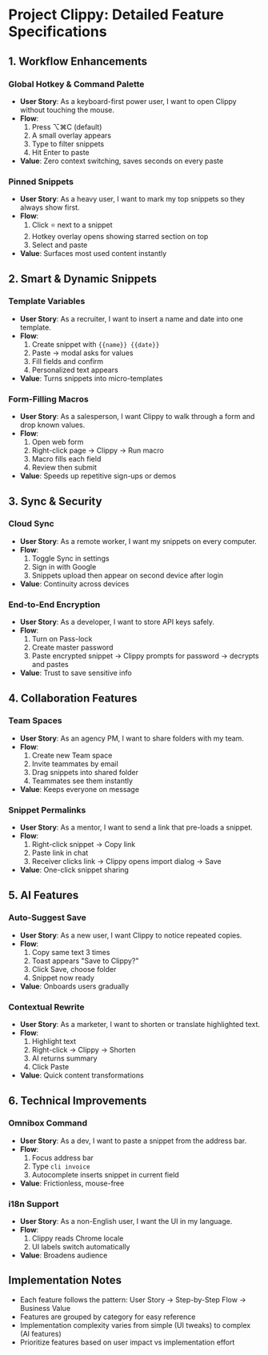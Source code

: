 # Project Clippy: Detailed Feature Specifications

## 1. Workflow Enhancements

### Global Hotkey & Command Palette
- **User Story**: As a keyboard-first power user, I want to open Clippy without touching the mouse.
- **Flow**:
  1. Press ⌥⌘C (default)
  2. A small overlay appears
  3. Type to filter snippets
  4. Hit Enter to paste
- **Value**: Zero context switching, saves seconds on every paste

### Pinned Snippets
- **User Story**: As a heavy user, I want to mark my top snippets so they always show first.
- **Flow**:
  1. Click ⭐ next to a snippet
  2. Hotkey overlay opens showing starred section on top
  3. Select and paste
- **Value**: Surfaces most used content instantly

## 2. Smart & Dynamic Snippets

### Template Variables
- **User Story**: As a recruiter, I want to insert a name and date into one template.
- **Flow**:
  1. Create snippet with `{{name}} {{date}}`
  2. Paste → modal asks for values
  3. Fill fields and confirm
  4. Personalized text appears
- **Value**: Turns snippets into micro-templates

### Form-Filling Macros
- **User Story**: As a salesperson, I want Clippy to walk through a form and drop known values.
- **Flow**:
  1. Open web form
  2. Right-click page → Clippy → Run macro
  3. Macro fills each field
  4. Review then submit
- **Value**: Speeds up repetitive sign-ups or demos

## 3. Sync & Security

### Cloud Sync
- **User Story**: As a remote worker, I want my snippets on every computer.
- **Flow**:
  1. Toggle Sync in settings
  2. Sign in with Google
  3. Snippets upload then appear on second device after login
- **Value**: Continuity across devices

### End-to-End Encryption
- **User Story**: As a developer, I want to store API keys safely.
- **Flow**:
  1. Turn on Pass-lock
  2. Create master password
  3. Paste encrypted snippet → Clippy prompts for password → decrypts and pastes
- **Value**: Trust to save sensitive info

## 4. Collaboration Features

### Team Spaces
- **User Story**: As an agency PM, I want to share folders with my team.
- **Flow**:
  1. Create new Team space
  2. Invite teammates by email
  3. Drag snippets into shared folder
  4. Teammates see them instantly
- **Value**: Keeps everyone on message

### Snippet Permalinks
- **User Story**: As a mentor, I want to send a link that pre-loads a snippet.
- **Flow**:
  1. Right-click snippet → Copy link
  2. Paste link in chat
  3. Receiver clicks link → Clippy opens import dialog → Save
- **Value**: One-click snippet sharing

## 5. AI Features

### Auto-Suggest Save
- **User Story**: As a new user, I want Clippy to notice repeated copies.
- **Flow**:
  1. Copy same text 3 times
  2. Toast appears "Save to Clippy?"
  3. Click Save, choose folder
  4. Snippet now ready
- **Value**: Onboards users gradually

### Contextual Rewrite
- **User Story**: As a marketer, I want to shorten or translate highlighted text.
- **Flow**:
  1. Highlight text
  2. Right-click → Clippy → Shorten
  3. AI returns summary
  4. Click Paste
- **Value**: Quick content transformations

## 6. Technical Improvements

### Omnibox Command
- **User Story**: As a dev, I want to paste a snippet from the address bar.
- **Flow**:
  1. Focus address bar
  2. Type `cli invoice`
  3. Autocomplete inserts snippet in current field
- **Value**: Frictionless, mouse-free

### i18n Support
- **User Story**: As a non-English user, I want the UI in my language.
- **Flow**:
  1. Clippy reads Chrome locale
  2. UI labels switch automatically
- **Value**: Broadens audience

## Implementation Notes
- Each feature follows the pattern: User Story → Step-by-Step Flow → Business Value
- Features are grouped by category for easy reference
- Implementation complexity varies from simple (UI tweaks) to complex (AI features)
- Prioritize features based on user impact vs implementation effort
